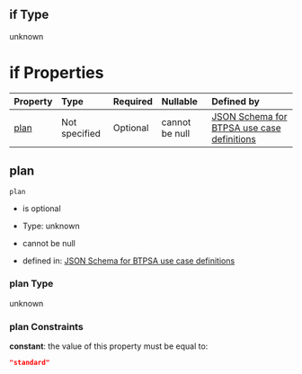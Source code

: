 ## if Type

unknown

# if Properties

| Property      | Type          | Required | Nullable       | Defined by                                                                                                                                                                                                                                  |
| :------------ | :------------ | :------- | :------------- | :------------------------------------------------------------------------------------------------------------------------------------------------------------------------------------------------------------------------------------------ |
| [plan](#plan) | Not specified | Optional | cannot be null | [JSON Schema for BTPSA use case definitions](btpsa-usecase-properties-services-items-allof-1-then-allof-70-then-allof-0-if-properties-plan.md "undefined#/properties/services/items/allOf/1/then/allOf/70/then/allOf/0/if/properties/plan") |

## plan



`plan`

*   is optional

*   Type: unknown

*   cannot be null

*   defined in: [JSON Schema for BTPSA use case definitions](btpsa-usecase-properties-services-items-allof-1-then-allof-70-then-allof-0-if-properties-plan.md "undefined#/properties/services/items/allOf/1/then/allOf/70/then/allOf/0/if/properties/plan")

### plan Type

unknown

### plan Constraints

**constant**: the value of this property must be equal to:

```json
"standard"
```
